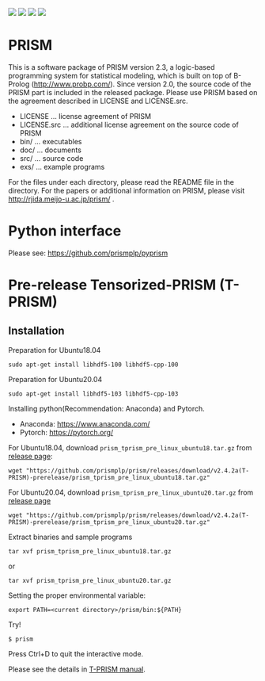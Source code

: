 ![](https://github.com/prismplp/prism/actions/workflows/release.yml/badge.svg)
[![](https://dockerbuildbadges.quelltext.eu/status.svg?organization=prismplp&repository=prism)](https://hub.docker.com/r/prismplp/prism/builds/ 'DockerHub')
[![](https://img.shields.io/docker/stars/prismplp/prism.svg)](https://hub.docker.com/r/prismplp/prism 'DockerHub')
[![](https://img.shields.io/docker/pulls/prismplp/prism.svg)](https://hub.docker.com/r/prismplp/prism 'DockerHub')
# PRISM 

This is a software package of PRISM version 2.3, a logic-based
programming system for statistical modeling, which is built
on top of B-Prolog (http://www.probp.com/).  Since version 2.0,
the source code of the PRISM part is included in the released
package.  Please use PRISM based on the agreement described in
LICENSE and LICENSE.src.

- LICENSE     ... license agreement of PRISM
- LICENSE.src ... additional license agreement on the source code of PRISM
- bin/        ... executables
- doc/        ... documents
- src/        ... source code
- exs/        ... example programs

For the files under each directory, please read the README file
in the directory.  For the papers or additional information
on PRISM, please visit http://rjida.meijo-u.ac.jp/prism/ .
# Python interface
Please see: https://github.com/prismplp/pyprism

# Pre-release Tensorized-PRISM (T-PRISM)
## Installation

Preparation for Ubuntu18.04
```
sudo apt-get install libhdf5-100 libhdf5-cpp-100
```
Preparation for Ubuntu20.04

```
sudo apt-get install libhdf5-103 libhdf5-cpp-103
```



Installing python(Recommendation: Anaconda) and Pytorch.
- Anaconda: https://www.anaconda.com/
- Pytorch: https://pytorch.org/

For Ubuntu18.04, download `prism_tprism_pre_linux_ubuntu18.tar.gz` from [release page](https://github.com/prismplp/prism/releases):
```
wget "https://github.com/prismplp/prism/releases/download/v2.4.2a(T-PRISM)-prerelease/prism_tprism_pre_linux_ubuntu18.tar.gz"
```

For Ubuntu20.04, download `prism_tprism_pre_linux_ubuntu20.tar.gz` from [release page](https://github.com/prismplp/prism/releases) 
```
wget "https://github.com/prismplp/prism/releases/download/v2.4.2a(T-PRISM)-prerelease/prism_tprism_pre_linux_ubuntu20.tar.gz"

```


Extract binaries and sample programs
```
tar xvf prism_tprism_pre_linux_ubuntu18.tar.gz 
```
or
```
tar xvf prism_tprism_pre_linux_ubuntu20.tar.gz 
```


Setting the proper environmental variable: 
```
export PATH=<current directory>/prism/bin:${PATH}
```

Try!
```
$ prism
```
Press Ctrl+D to quit the interactive mode.

Please see the details in [T-PRISM manual](https://github.com/prismplp/prism/releases/download/v2.4(T-PRISM)-prerelease/tprism_manual.pdf).



